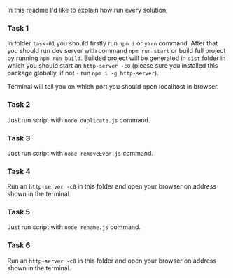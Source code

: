 In this readme I'd like to explain how run every solution;

### Task 1

In folder `task-01` you should firstly run `npm i` or `yarn` command. After that you should run dev server with command `npm run start` or build full project by running `npm run build`. Builded project will be generated in `dist` folder in which you should start an `http-server -c0` (please sure you installed this package globally, if not - run `npm i -g http-server`).

Terminal will tell you on which port you should open localhost in browser.

### Task 2

Just run script with `node duplicate.js` command.

### Task 3

Just run script with `node removeEven.js` command.

### Task 4

Run an `http-server -c0` in this folder and open your browser on address shown in the terminal.

### Task 5

Just run script with `node rename.js` command.

### Task 6

Run an `http-server -c0` in this folder and open your browser on address shown in the terminal.
